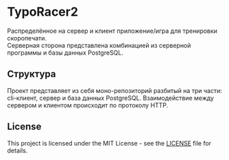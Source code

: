 # TypoRacer2

Распределённое на сервер и клиент приложение/игра для тренировки скоропечати.   
Серверная сторона представлена комбинацией из серверной программы и базы данных PostgreSQL.

## Структура

Проект представляет из себя моно-репозиторий разбитый на три части: cli-клиент, сервер и база данных PostgreSQL. Взаимодействие между сервером и клиентом происходит по протоколу HTTP.

## License

This project is licensed under the MIT License - see the [LICENSE](LICENSE) file for details.
